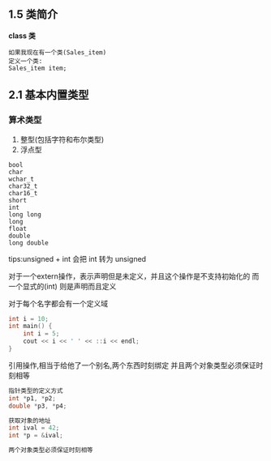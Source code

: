 ## 1.5 类简介
**class 类**
```
如果我现在有一个类(Sales_item)
定义一个类:
Sales_item item;
```


## 2.1 基本内置类型
### 算术类型
1. 整型(包括字符和布尔类型)
2. 浮点型

```
bool 
char
wchar_t
char32_t
char16_t
short
int
long long
long
float 
double 
long double
```

tips:unsigned + int 会把 int 转为 unsigned

对于一个extern操作，表示声明但是未定义，并且这个操作是不支持初始化的
而一个显式的(int) 则是声明而且定义


对于每个名字都会有一个定义域
```c++
int i = 10;
int main() {
    int i = 5;
    cout << i << ' ' << ::i << endl;
}

```


引用操作,相当于给他了一个别名,两个东西时刻绑定
并且两个对象类型必须保证时刻相等


```c++
指针类型的定义方式
int *p1, *p2;
double *p3, *p4;

获取对象的地址
int ival = 42;
int *p = &ival;

两个对象类型必须保证时刻相等
```



